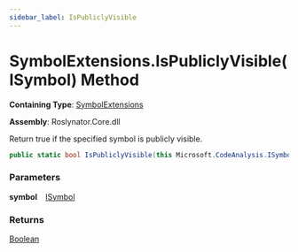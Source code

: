 ```yaml
---
sidebar_label: IsPubliclyVisible
---
```


# SymbolExtensions\.IsPubliclyVisible\(ISymbol\) Method

**Containing Type**: [SymbolExtensions](../index.md)

**Assembly**: Roslynator\.Core\.dll

  
Return true if the specified symbol is publicly visible\.

```csharp
public static bool IsPubliclyVisible(this Microsoft.CodeAnalysis.ISymbol symbol)
```

### Parameters

**symbol** &ensp; [ISymbol](https://docs.microsoft.com/en-us/dotnet/api/microsoft.codeanalysis.isymbol)

### Returns

[Boolean](https://docs.microsoft.com/en-us/dotnet/api/system.boolean)

